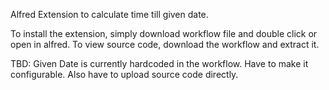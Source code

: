 Alfred Extension to calculate time till given date.

To install the extension, simply download workflow file and double click or open in alfred.
To view source code, download the workflow and extract it.

TBD: Given Date is currently hardcoded in the workflow. Have to make it configurable. Also have to upload source code directly.

